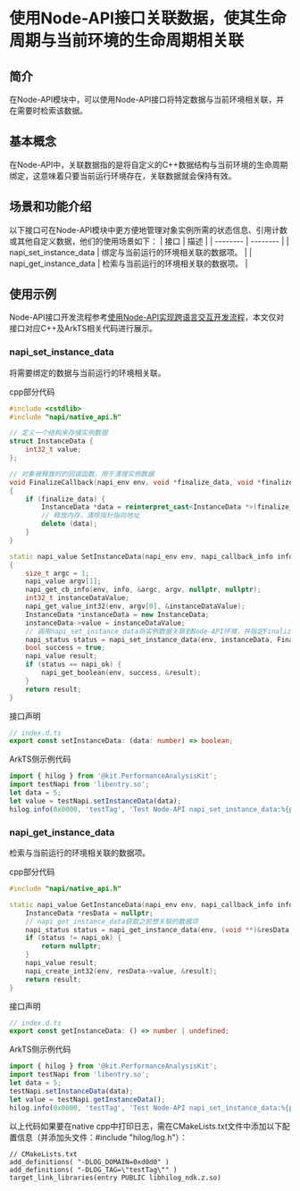 # 使用Node-API接口关联数据，使其生命周期与当前环境的生命周期相关联

## 简介

在Node-API模块中，可以使用Node-API接口将特定数据与当前环境相关联，并在需要时检索该数据。

## 基本概念

在Node-API中，关联数据指的是将自定义的C++数据结构与当前环境的生命周期绑定，这意味着只要当前运行环境存在，关联数据就会保持有效。

## 场景和功能介绍

以下接口可在Node-API模块中更方便地管理对象实例所需的状态信息、引用计数或其他自定义数据，他们的使用场景如下：
| 接口 | 描述 |
| -------- | -------- |
| napi_set_instance_data | 绑定与当前运行的环境相关联的数据项。 |
| napi_get_instance_data | 检索与当前运行的环境相关联的数据项。 |

## 使用示例

Node-API接口开发流程参考[使用Node-API实现跨语言交互开发流程](use-napi-process.md)，本文仅对接口对应C++及ArkTS相关代码进行展示。

### napi_set_instance_data

将需要绑定的数据与当前运行的环境相关联。

cpp部分代码

```cpp
#include <cstdlib>
#include "napi/native_api.h"

// 定义一个结构来存储实例数据
struct InstanceData {
    int32_t value;
};

// 对象被释放时的回调函数，用于清理实例数据
void FinalizeCallback(napi_env env, void *finalize_data, void *finalize_hint)
{
    if (finalize_data) {
        InstanceData *data = reinterpret_cast<InstanceData *>(finalize_data);
        // 释放内存，清除指针指向地址
        delete (data);
    }
}

static napi_value SetInstanceData(napi_env env, napi_callback_info info)
{
    size_t argc = 1;
    napi_value argv[1];
    napi_get_cb_info(env, info, &argc, argv, nullptr, nullptr);
    int32_t instanceDataValue;
    napi_get_value_int32(env, argv[0], &instanceDataValue);
    InstanceData *instanceData = new InstanceData;
    instanceData->value = instanceDataValue;
    // 调用napi_set_instance_data将实例数据关联到Node-API环境，并指定FinalizeCallback函数
    napi_status status = napi_set_instance_data(env, instanceData, FinalizeCallback, nullptr);
    bool success = true;
    napi_value result;
    if (status == napi_ok) {
        napi_get_boolean(env, success, &result);
    }
    return result;
}
```
<!-- @[napi_set_instance_data](https://gitcode.com/openharmony/applications_app_samples/blob/master/code/DocsSample/ArkTS/NodeAPI/NodeAPIUse/NodeAPIEnvironmentalLifeCycle/entry/src/main/cpp/napi_init.cpp) -->

接口声明

```ts
// index.d.ts
export const setInstanceData: (data: number) => boolean;
```
<!-- @[napi_set_instance_data_api](https://gitcode.com/openharmony/applications_app_samples/blob/master/code/DocsSample/ArkTS/NodeAPI/NodeAPIUse/NodeAPIEnvironmentalLifeCycle/entry/src/main/cpp/types/libentry/Index.d.ts) -->

ArkTS侧示例代码

```ts
import { hilog } from '@kit.PerformanceAnalysisKit';
import testNapi from 'libentry.so';
let data = 5;
let value = testNapi.setInstanceData(data);
hilog.info(0x0000, 'testTag', 'Test Node-API napi_set_instance_data:%{public}s', value);
```
<!-- @[ark_napi_set_instance_data](https://gitcode.com/openharmony/applications_app_samples/blob/master/code/DocsSample/ArkTS/NodeAPI/NodeAPIUse/NodeAPIEnvironmentalLifeCycle/entry/src/main/ets/pages/Index.ets) -->

### napi_get_instance_data

检索与当前运行的环境相关联的数据项。

cpp部分代码

```cpp
#include "napi/native_api.h"

static napi_value GetInstanceData(napi_env env, napi_callback_info info) {
    InstanceData *resData = nullptr;
    // napi_get_instance_data获取之前想关联的数据项
    napi_status status = napi_get_instance_data(env, (void **)&resData);
    if (status != napi_ok) {
        return nullptr;
    }
    napi_value result;
    napi_create_int32(env, resData->value, &result);
    return result;
}
```
<!-- @[napi_get_instance_data](https://gitcode.com/openharmony/applications_app_samples/blob/master/code/DocsSample/ArkTS/NodeAPI/NodeAPIUse/NodeAPIEnvironmentalLifeCycle/entry/src/main/cpp/napi_init.cpp) -->

接口声明

```ts
// index.d.ts
export const getInstanceData: () => number | undefined;
```
<!-- @[napi_get_instance_data_api](https://gitcode.com/openharmony/applications_app_samples/blob/master/code/DocsSample/ArkTS/NodeAPI/NodeAPIUse/NodeAPIEnvironmentalLifeCycle/entry/src/main/cpp/types/libentry/Index.d.ts) -->

ArkTS侧示例代码

```ts
import { hilog } from '@kit.PerformanceAnalysisKit';
import testNapi from 'libentry.so';
let data = 5;
testNapi.setInstanceData(data);
let value = testNapi.getInstanceData();
hilog.info(0x0000, 'testTag', 'Test Node-API napi_set_instance_data:%{public}d', value);
```
<!-- @[ark_napi_get_instance_data](https://gitcode.com/openharmony/applications_app_samples/blob/master/code/DocsSample/ArkTS/NodeAPI/NodeAPIUse/NodeAPIEnvironmentalLifeCycle/entry/src/main/ets/pages/Index.ets) -->

以上代码如果要在native cpp中打印日志，需在CMakeLists.txt文件中添加以下配置信息（并添加头文件：#include "hilog/log.h"）：

```text
// CMakeLists.txt
add_definitions( "-DLOG_DOMAIN=0xd0d0" )
add_definitions( "-DLOG_TAG=\"testTag\"" )
target_link_libraries(entry PUBLIC libhilog_ndk.z.so)
```
